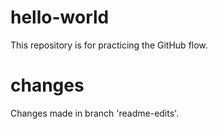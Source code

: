 # hello-world
This repository is for practicing the GitHub flow.

# changes
Changes made in branch 'readme-edits'.
